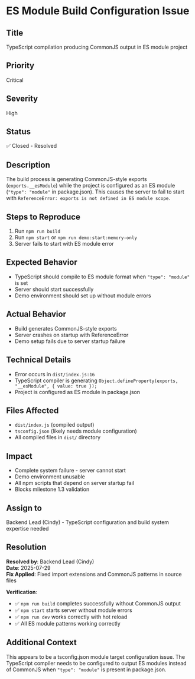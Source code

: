 # ES Module Build Configuration Issue

## Title
TypeScript compilation producing CommonJS output in ES module project

## Priority
Critical

## Severity
High

## Status
✅ Closed - Resolved

## Description
The build process is generating CommonJS-style exports (`exports.__esModule`) while the project is configured as an ES module (`"type": "module"` in package.json). This causes the server to fail to start with `ReferenceError: exports is not defined in ES module scope`.

## Steps to Reproduce
1. Run `npm run build`
2. Run `npm start` or `npm run demo:start:memory-only`
3. Server fails to start with ES module error

## Expected Behavior
- TypeScript should compile to ES module format when `"type": "module"` is set
- Server should start successfully
- Demo environment should set up without module errors

## Actual Behavior
- Build generates CommonJS-style exports
- Server crashes on startup with ReferenceError
- Demo setup fails due to server startup failure

## Technical Details
- Error occurs in `dist/index.js:16`
- TypeScript compiler is generating `Object.defineProperty(exports, "__esModule", { value: true });`
- Project is configured as ES module in package.json

## Files Affected
- `dist/index.js` (compiled output)
- `tsconfig.json` (likely needs module configuration)
- All compiled files in `dist/` directory

## Impact
- Complete system failure - server cannot start
- Demo environment unusable
- All npm scripts that depend on server startup fail
- Blocks milestone 1.3 validation

## Assign to
Backend Lead (Cindy) - TypeScript configuration and build system expertise needed

## Resolution
**Resolved by**: Backend Lead (Cindy)  
**Date**: 2025-07-29  
**Fix Applied**: Fixed import extensions and CommonJS patterns in source files

**Verification**:
- ✅ `npm run build` completes successfully without CommonJS output
- ✅ `npm start` starts server without module errors  
- ✅ `npm run dev` works correctly with hot reload
- ✅ All ES module patterns working correctly

## Additional Context
This appears to be a tsconfig.json module target configuration issue. The TypeScript compiler needs to be configured to output ES modules instead of CommonJS when `"type": "module"` is present in package.json.